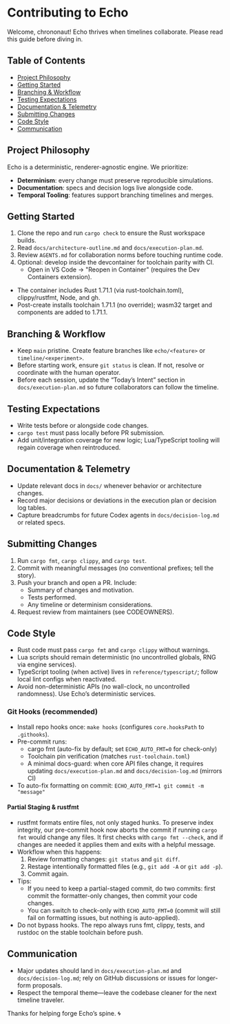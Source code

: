 # Contributing to Echo

Welcome, chrononaut! Echo thrives when timelines collaborate. Please read this guide before diving in.

## Table of Contents
- [Project Philosophy](#project-philosophy)
- [Getting Started](#getting-started)
- [Branching & Workflow](#branching--workflow)
- [Testing Expectations](#testing-expectations)
- [Documentation & Telemetry](#documentation--telemetry)
- [Submitting Changes](#submitting-changes)
- [Code Style](#code-style)
- [Communication](#communication)

## Project Philosophy
Echo is a deterministic, renderer-agnostic engine. We prioritize:
- **Determinism**: every change must preserve reproducible simulations.
- **Documentation**: specs and decision logs live alongside code.
- **Temporal Tooling**: features support branching timelines and merges.

## Getting Started
1. Clone the repo and run `cargo check` to ensure the Rust workspace builds.
2. Read `docs/architecture-outline.md` and `docs/execution-plan.md`.
3. Review `AGENTS.md` for collaboration norms before touching runtime code.
4. Optional: develop inside the devcontainer for toolchain parity with CI.
   - Open in VS Code → "Reopen in Container" (requires the Dev Containers extension).
- The container includes Rust 1.71.1 (via rust-toolchain.toml), clippy/rustfmt, Node, and gh.
- Post-create installs toolchain 1.71.1 (no override); wasm32 target and components are added to 1.71.1.

## Branching & Workflow
- Keep `main` pristine. Create feature branches like `echo/<feature>` or `timeline/<experiment>`.
- Before starting work, ensure `git status` is clean. If not, resolve or coordinate with the human operator.
- Before each session, update the “Today’s Intent” section in `docs/execution-plan.md` so future collaborators can follow the timeline.

## Testing Expectations
- Write tests before or alongside code changes.
- `cargo test` must pass locally before PR submission.
- Add unit/integration coverage for new logic; Lua/TypeScript tooling will regain coverage when reintroduced.

## Documentation & Telemetry
- Update relevant docs in `docs/` whenever behavior or architecture changes.
- Record major decisions or deviations in the execution plan or decision log tables.
- Capture breadcrumbs for future Codex agents in `docs/decision-log.md` or related specs.

## Submitting Changes
1. Run `cargo fmt`, `cargo clippy`, and `cargo test`.
2. Commit with meaningful messages (no conventional prefixes; tell the story).
3. Push your branch and open a PR. Include:
   - Summary of changes and motivation.
   - Tests performed.
   - Any timeline or determinism considerations.
4. Request review from maintainers (see CODEOWNERS).

## Code Style
- Rust code must pass `cargo fmt` and `cargo clippy` without warnings.
- Lua scripts should remain deterministic (no uncontrolled globals, RNG via engine services).
- TypeScript tooling (when active) lives in `reference/typescript/`; follow local lint configs when reactivated.
- Avoid non-deterministic APIs (no wall-clock, no uncontrolled randomness). Use Echo’s deterministic services.

### Git Hooks (recommended)
- Install repo hooks once: `make hooks` (configures `core.hooksPath` to `.githooks`).
- Pre-commit runs:
  - cargo fmt (auto-fix by default; set `ECHO_AUTO_FMT=0` for check-only)
  - Toolchain pin verification (matches `rust-toolchain.toml`)
  - A minimal docs-guard: when core API files change, it requires updating `docs/execution-plan.md` and `docs/decision-log.md` (mirrors CI)
- To auto-fix formatting on commit: `ECHO_AUTO_FMT=1 git commit -m "message"`

#### Partial Staging & rustfmt
- rustfmt formats entire files, not only staged hunks. To preserve index integrity, our pre-commit hook now aborts the commit if running `cargo fmt` would change any files. It first checks with `cargo fmt --check`, and if changes are needed it applies them and exits with a helpful message.
- Workflow when this happens:
  1) Review formatting changes: `git status` and `git diff`.
  2) Restage intentionally formatted files (e.g., `git add -A` or `git add -p`).
  3) Commit again.
- Tips:
  - If you need to keep a partial-staged commit, do two commits: first commit the formatter-only changes, then commit your code changes.
  - You can switch to check-only with `ECHO_AUTO_FMT=0` (commit will still fail on formatting issues, but nothing is auto-applied).
- Do not bypass hooks. The repo always runs fmt, clippy, tests, and rustdoc on the stable toolchain before push.

## Communication
- Major updates should land in `docs/execution-plan.md` and `docs/decision-log.md`; rely on GitHub discussions or issues for longer-form proposals.
- Respect the temporal theme—leave the codebase cleaner for the next timeline traveler.

Thanks for helping forge Echo’s spine. 🌀
